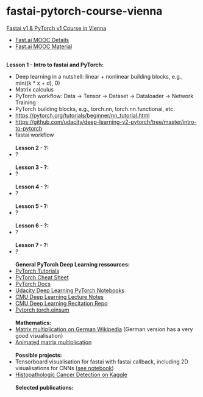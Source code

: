 # fastai-pytorch-course-vienna
[Fastai v1 &amp; PyTorch v1 Course in Vienna](https://keepcurrent.online/ml-course.html)<br>
* [Fast.ai MOOC Details](https://www.fast.ai/2019/01/24/course-v3/)<br>
* [Fast.ai MOOC Material](https://course.fast.ai)<br><br>

**Lesson 1 - Intro to fastai and PyTorch:**
* Deep learning in a nutshell: linear + nonlinear building blocks, e.g., min((k * x + d), 0)
* Matrix calculus
* PyTorch workflow: Data -> Tensor -> Dataset -> Dataloader -> Network Training
* PyTorch building blocks, e.g., torch.nn, torch.nn.functional, etc.
* https://pytorch.org/tutorials/beginner/nn_tutorial.html
* https://github.com/udacity/deep-learning-v2-pytorch/tree/master/intro-to-pytorch
* fastai workflow
<br><br>
**Lesson 2 - ?:**
* ?
<br><br>
**Lesson 3 - ?:**
* ?
<br><br>
**Lesson 4 - ?:**
* ?
<br><br>
**Lesson 5 - ?:**
* ?
<br><br>
**Lesson 6 - ?:**
* ?
<br><br>
**Lesson 7 - ?:**
* ?
<br><br>
**General PyTorch Deep Learning ressources:**<br>
* [PyTorch Tutorials](https://pytorch.org/tutorials/)<br>
* [PyTorch Cheat Sheet](https://pytorch.org/tutorials/beginner/ptcheat.html)<br>
* [PyTorch Docs](https://pytorch.org/docs)<br>
* [Udacity Deep Learning PyTorch Notebooks](https://github.com/udacity/deep-learning-v2-pytorch)<br>
* [CMU Deep Learning Lecture Notes](http://deeplearning.cs.cmu.edu)<br>
* [CMU Deep Learning Recitation Repo](https://github.com/cmudeeplearning11785/Spring2019_Tutorials)<br>
* [Pytorch torch.einsum](https://rockt.github.io/2018/04/30/einsum)
<br><br>
**Mathematics:**
* [Matrix multiplication on German Wikipedia](https://de.wikipedia.org/wiki/Matrizenmultiplikation) (German version has a very good visualisation)
* [Animated matrix multiplication](http://matrixmultiplication.xyz)
<br><br>
**Possible projects:**
* Tensorboard visualisation for fastai with fastai callback, including 2D visualisations for CNNs ([see notebook](https://github.com/MicPie/fastai_course_v3/blob/master/TBLogger_v2.ipynb))
* [Histopathologic Cancer Detection on Kaggle](https://www.kaggle.com/c/histopathologic-cancer-detection)
<br><br>
**Selected publications:**

